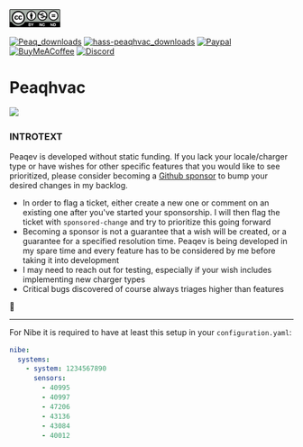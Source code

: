 <img src="https://raw.githubusercontent.com/creativecommons/cc-assets/main/license_badges/big/by_nc_nd.svg" width="90">

[![Peaq_downloads](https://img.shields.io/github/downloads/elden1337/hass-peaqhvac/total)](https://github.com/elden1337/hass-peaqhvac) 
[![hass-peaqhvac_downloads](https://img.shields.io/github/downloads/elden1337/hass-peaqhvac/latest/total)](https://github.com/elden1337/hass-peaqhvac)
[![Paypal](https://img.shields.io/badge/Sponsor-PayPal-orange.svg)](https://www.paypal.com/donate/?hosted_button_id=GLGW8QAAQC2FG)
[![BuyMeACoffee](https://img.shields.io/badge/Sponsor-BuyMeACoffee-orange.svg)](https://buymeacoffee.com/elden)
[![Discord](https://img.shields.io/badge/Join-Discord-green.svg)](https://discord.gg/kgZzdsf4XA)

# Peaqhvac

<img src="https://raw.githubusercontent.com/elden1337/hass-peaq/main/assets/icon.png" width="125">

### INTROTEXT
Peaqev is developed without static funding. If you lack your locale/charger type or have wishes for other specific features that you would like to see prioritized, please consider becoming a [Github sponsor](https://github.com/sponsors/elden1337) to bump your desired changes in my backlog.
- In order to flag a ticket, either create a new one or comment on an existing one after you've started your sponsorship. I will then flag the ticket with `sponsored-change` and try to prioritize this going forward
- Becoming a sponsor is not a guarantee that a wish will be created, or a guarantee for a specified resolution time. Peaqev is being developed in my spare time and every feature has to be considered by me before taking it into development
- I may need to reach out for testing, especially if your wish includes implementing new charger types
- Critical bugs discovered of course always triages higher than features

:love_letter:

---

For Nibe it is required to have at least this setup in your `configuration.yaml`:

```yaml
nibe:
  systems:
    - system: 1234567890
      sensors:
        - 40995
        - 40997
        - 47206
        - 43136
        - 43084
        - 40012     
```
